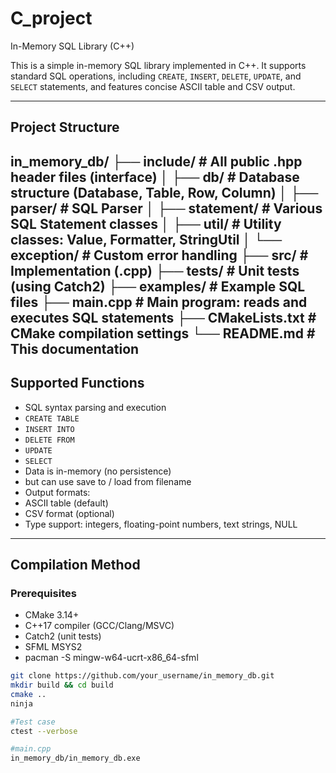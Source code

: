 # C_project

In-Memory SQL Library (C++)

This is a simple in-memory SQL library implemented in C++. It supports standard SQL operations, including `CREATE`, `INSERT`, `DELETE`, `UPDATE`, and `SELECT` statements, and features concise ASCII table and CSV output.

---
## Project Structure

in_memory_db/
├── include/ # All public .hpp header files (interface)
│ ├── db/ # Database structure (Database, Table, Row, Column)
│ ├── parser/ # SQL Parser
│ ├── statement/ # Various SQL Statement classes
│ ├── util/ # Utility classes: Value, Formatter, StringUtil
│ └── exception/ # Custom error handling
├── src/ # Implementation (.cpp)
├── tests/ # Unit tests (using Catch2)
├── examples/ # Example SQL files
├── main.cpp # Main program: reads and executes SQL statements
├── CMakeLists.txt # CMake compilation settings
└── README.md # This documentation
---

## Supported Functions

- SQL syntax parsing and execution
- `CREATE TABLE`
- `INSERT INTO`
- `DELETE FROM`
- `UPDATE`
- `SELECT`
- Data is in-memory (no persistence)
- but can use save to / load from filename
- Output formats:
- ASCII table (default)
- CSV format (optional)
- Type support: integers, floating-point numbers, text strings, NULL

---
## Compilation Method

### Prerequisites

- CMake 3.14+
- C++17 compiler (GCC/Clang/MSVC)
- Catch2 (unit tests)
- SFML MSYS2
- pacman -S mingw-w64-ucrt-x86_64-sfml

```bash
git clone https://github.com/your_username/in_memory_db.git
mkdir build && cd build
cmake ..
ninja

#Test case 
ctest --verbose

#main.cpp
in_memory_db/in_memory_db.exe

